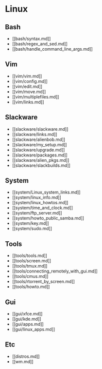 
# Linux

## Bash
* [[bash/syntax.md]]
* [[bash/regex_and_sed.md]]
* [[bash/handle_command_line_args.md]]

## Vim
* [[vim/vim.md]]
* [[vim/config.md]]
* [[vim/edit.md]]
* [[vim/move.md]]
* [[vim/multiplefiles.md]]
* [[vim/links.md]]


## Slackware
* [[slackware/slackware.md]]
* [[slackware/links.md]]
* [[slackware/alienbob.md]]
* [[slackware/my_setup.md]]
* [[slackware/upgrade.md]]
* [[slackware/packages.md]]
* [[slackware/alien_pkgs.md]]
* [[slackware/slackbuilds.md]]

## System
* [[system/Linux_system_links.md]]
* [[system/linux_info.md]]
* [[system/linux_howtos.md]]
* [[system/time_and_clock.md]]
* [[system/ftp_server.md]]
* [[system/howto_public_samba.md]]
* [[system/key.md]]
* [[system/sudo.md]]

## Tools
* [[tools/tools.md]]
* [[tools/screen.md]]
* [[tools/tmux.md]]
* [[tools/connecting_remotely_with_gui.md]]
* [[tools/cmus.md]]
* [[tools/rtorrent_by_screen.md]]
* [[tools/howto.md]]

## Gui
* [[gui/xfce.md]]
* [[gui/kde.md]]
* [[gui/apps.md]]
* [[gui/linux_apps.md]]

## Etc
* [[distros.md]]
* [[wm.md]]
